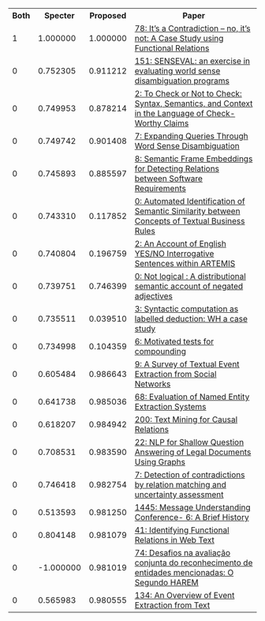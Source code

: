 <html><table><tr>
<th>Both</th>
<th>Specter</th>
<th>Proposed</th>
<th>Paper</th>
</tr>
<tr>
<td>1</td>
<td>1.000000</td>
<td>1.000000</td>
<td><a href="https://www.semanticscholar.org/paper/6fb0fe906c6d90f8111f5026770e1bbf12975241">78: It’s a Contradiction – no, it’s not: A Case Study using Functional Relations</a></td>
</tr>
<tr>
<td>0</td>
<td>0.752305</td>
<td>0.911212</td>
<td><a href="https://www.semanticscholar.org/paper/ed7c3339905c73dcd74f8a465803b15689274f1c">151: SENSEVAL: an exercise in evaluating world sense disambiguation programs</a></td>
</tr>
<tr>
<td>0</td>
<td>0.749953</td>
<td>0.878214</td>
<td><a href="https://www.semanticscholar.org/paper/8f33fdb67d71a749d5abdc948d360d19c2c172c7">2: To Check or Not to Check: Syntax, Semantics, and Context in the Language of Check-Worthy Claims</a></td>
</tr>
<tr>
<td>0</td>
<td>0.749742</td>
<td>0.901408</td>
<td><a href="https://www.semanticscholar.org/paper/9c9cdb1563c72c7bb3a68a2f80c198a02b0f4f5c">7: Expanding Queries Through Word Sense Disambiguation</a></td>
</tr>
<tr>
<td>0</td>
<td>0.745893</td>
<td>0.885597</td>
<td><a href="https://www.semanticscholar.org/paper/a8efcea49a7b29a9bd63a3b59e53cba3f3603639">8: Semantic Frame Embeddings for Detecting Relations between Software Requirements</a></td>
</tr>
<tr>
<td>0</td>
<td>0.743310</td>
<td>0.117852</td>
<td><a href="https://www.semanticscholar.org/paper/8eb33c9d2afa9920e21857c9bff2730baa7925bb">0: Automated Identification of Semantic Similarity between Concepts of Textual Business Rules</a></td>
</tr>
<tr>
<td>0</td>
<td>0.740804</td>
<td>0.196759</td>
<td><a href="https://www.semanticscholar.org/paper/2d849854e7a06bfc2860d041627c7f9d5b08ab76">2: An Account of English YES/NO Interrogative Sentences within ARTEMIS</a></td>
</tr>
<tr>
<td>0</td>
<td>0.739751</td>
<td>0.746399</td>
<td><a href="https://www.semanticscholar.org/paper/d14b63118dc8211ca631ce5c6c9bf25801c64f34">0: Not logical : A distributional semantic account of negated adjectives</a></td>
</tr>
<tr>
<td>0</td>
<td>0.735511</td>
<td>0.039510</td>
<td><a href="https://www.semanticscholar.org/paper/093298046fa766f0ab4fe73a7e1d808bbed80f03">3: Syntactic computation as labelled deduction: WH a case study</a></td>
</tr>
<tr>
<td>0</td>
<td>0.734998</td>
<td>0.104359</td>
<td><a href="https://www.semanticscholar.org/paper/d4ae8562c954001b58bb87c65f447b24aec775a7">6: Motivated tests for compounding</a></td>
</tr>
<tr>
<td>0</td>
<td>0.605484</td>
<td>0.986643</td>
<td><a href="https://www.semanticscholar.org/paper/2ed13ebbad66c3a8599dd9aa7c20fbdaaee22b11">9: A Survey of Textual Event Extraction from Social Networks</a></td>
</tr>
<tr>
<td>0</td>
<td>0.641738</td>
<td>0.985036</td>
<td><a href="https://www.semanticscholar.org/paper/9cbd594430644c3318bd25b9fbf9e37ed83a2ce6">68: Evaluation of Named Entity Extraction Systems</a></td>
</tr>
<tr>
<td>0</td>
<td>0.618207</td>
<td>0.984942</td>
<td><a href="https://www.semanticscholar.org/paper/dcabca65ec57371f090c877cef3d3dd514e63e53">200: Text Mining for Causal Relations</a></td>
</tr>
<tr>
<td>0</td>
<td>0.708531</td>
<td>0.983590</td>
<td><a href="https://www.semanticscholar.org/paper/311a4696a3088b7a9775f1108e6572250c5e0867">22: NLP for Shallow Question Answering of Legal Documents Using Graphs</a></td>
</tr>
<tr>
<td>0</td>
<td>0.746418</td>
<td>0.982754</td>
<td><a href="https://www.semanticscholar.org/paper/cb77f6bb719fdcbde0df2f356abbef8e85a34370">7: Detection of contradictions by relation matching and uncertainty assessment</a></td>
</tr>
<tr>
<td>0</td>
<td>0.513593</td>
<td>0.981250</td>
<td><a href="https://www.semanticscholar.org/paper/6723dda58e5e09089ec78ba42827b65859f030e2">1445: Message Understanding Conference- 6: A Brief History</a></td>
</tr>
<tr>
<td>0</td>
<td>0.804148</td>
<td>0.981079</td>
<td><a href="https://www.semanticscholar.org/paper/fc88dbb1459e1a757f808c374cbd61abb2b84db3">41: Identifying Functional Relations in Web Text</a></td>
</tr>
<tr>
<td>0</td>
<td>-1.000000</td>
<td>0.981019</td>
<td><a href="https://www.semanticscholar.org/paper/4df53a8dfd75cc99cc492b3e611e5080f792a325">74: Desafios na avaliação conjunta do reconhecimento de entidades mencionadas: O Segundo HAREM</a></td>
</tr>
<tr>
<td>0</td>
<td>0.565983</td>
<td>0.980555</td>
<td><a href="https://www.semanticscholar.org/paper/1f58c89944e621a6bec06b1adc0aca3832815647">134: An Overview of Event Extraction from Text</a></td>
</tr>
</table></html>
